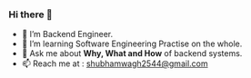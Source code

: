 ### Hi there 👋
- 🔭 I’m Backend Engineer.
- 🌱 I’m learning Software Engineering Practise on the whole.
- 💬 Ask me about **Why, What and How** of backend systems.
- 📫 Reach me at : [shubhamwagh2544@gmail.com](mailto:shubhamwagh2544@gmail.com)

<!--
**shubhamwagh2544/shubhamwagh2544** is a ✨ _special_ ✨ repository because its `README.md` (this file) appears on your GitHub profile.

Here are some ideas to get you started:

- 👯 I’m looking to collaborate on ...
- 🤔 I’m looking for help with ...
- 📫 How to reach me: ...
- 😄 Pronouns: ...
- ⚡ Fun fact: ...
-->
